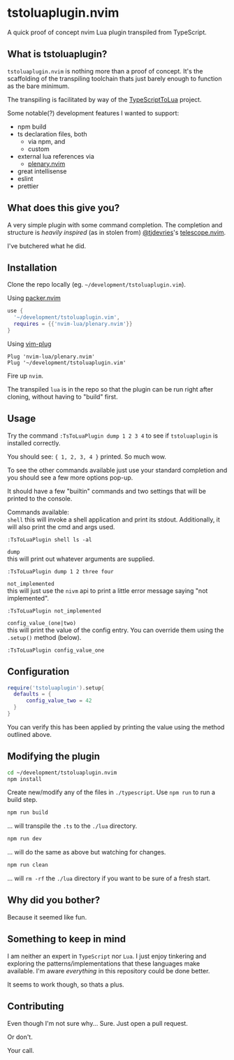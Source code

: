 # tstoluaplugin.nvim

A quick proof of concept nvim Lua plugin transpiled from TypeScript.

## What is tstoluaplugin?

`tstoluaplugin.nvim` is nothing more than a proof of concept. It's the scaffolding of the transpiling toolchain thats just barely enough to function as the bare minimum.

The transpiling is facilitated by way of the [TypeScriptToLua](https://typescripttolua.github.io/) project.

Some notable(?) development features I wanted to support:

-   npm build
-   ts declaration files, both
    -   via npm, and
    -   custom
-   external lua references via
    -   [plenary.nvim](https://github.com/nvim-lua/plenary.nvim)
-   great intellisense
-   eslint
-   prettier

## What does this give you?

A very simple plugin with some command completion. The completion and structure is _heavily inspired_ (as in stolen from) [@tjdevries](https://github.com/tjdevries)'s [telescope.nvim](https://github.com/nvim-telescope/telescope.nvim).

I've butchered what he did.

## Installation

Clone the repo locally (eg. `~/development/tstoluaplugin.vim`).

Using [packer.nvim](https://github.com/wbthomason/packer.nvim)

```lua
use {
  '~/development/tstoluaplugin.vim',
  requires = {{'nvim-lua/plenary.nvim'}}
}
```

Using [vim-plug](https://github.com/junegunn/vim-plug)

```viml
Plug 'nvim-lua/plenary.nvim'
Plug '~/development/tstoluaplugin.vim'
```

Fire up `nvim`.

The transpiled `lua` is in the repo so that the plugin can be run right after cloning, without having to "build" first.

## Usage

Try the command `:TsToLuaPlugin dump 1 2 3 4`
to see if `tstoluaplugin` is installed correctly.

You should see: `{ 1, 2, 3, 4 }` printed. So much wow.

To see the other commands available just use your standard completion and you should see a few more options pop-up.

It should have a few "builtin" commands and two settings that will be printed to the console.

Commands available:  
`shell`
this will invoke a shell application and print its stdout. Additionally, it will also print the cmd and args used.  
```vimL
:TsToLuaPlugin shell ls -al
```

`dump`  
this will print out whatever arguments are supplied.  
```vimL
:TsToLuaPlugin dump 1 2 three four
```

`not_implemented`  
this will just use the `nivm` api to print a little error message saying "not implemented".  
```vimL
:TsToLuaPlugin not_implemented
```

`config_value_(one|two)`  
this will print the value of the config entry. You can override them using the `.setup()` method (below).  
```vimL
:TsToLuaPlugin config_value_one
```

## Configuration

```lua
require('tstoluaplugin').setup{
  defaults = {
      config_value_two = 42
  }
}
```

You can verify this has been applied by printing the value using the method outlined above.

## Modifying the plugin

```bash
cd ~/development/tstoluaplugin.nvim
npm install
```

Create new/modify any of the files in `./typescript`.
Use `npm run` to run a build step.

```bash
npm run build
```

... will transpile the `.ts` to the `./lua` directory.

```bash
npm run dev
```

... will do the same as above but watching for changes.

```bash
npm run clean
```

... will `rm -rf` the `./lua` directory if you want to be sure of a fresh start.

## Why did you bother?

Because it seemed like fun.

## Something to keep in mind

I am neither an expert in `TypeScript` nor `Lua`. I just enjoy tinkering and exploring the patterns/implementations that these languages make available. I'm aware _everything_ in this repository could be done better.

It seems to work though, so thats a plus.

## Contributing

Even though I'm not sure why... Sure.
Just open a pull request.

Or don't.

Your call.
